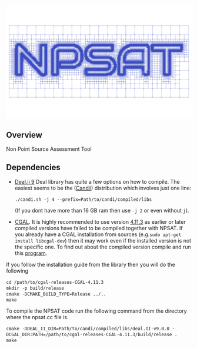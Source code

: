
<img src="Logo/logo_npsat_600.png" alt="Wells in Central Valley" width="700"/>


## Overview
Non Point Source Assessment Tool




## Dependencies
- [Deal.ii 9](https://www.dealii.org/) 
Deal library has quite a few options on how to compile. The easiest seems to be the ([Candii](https://github.com/koecher/candi)) distribution which involves just one line:

    
    ```
    ./candi.sh -j 4 --prefix=Path/to/candi/compiled/libs
    ```

    (If you dont have more than 16 GB ram then use `-j 2` or even without `j`). 

- [CGAL](https://www.cgal.org/).
It is highly recommended to use version [4.11.3](https://github.com/CGAL/cgal/releases/tag/releases%2FCGAL-4.11.3)  as earlier or later compiled versions have failed to be compiled together with NPSAT. 
If you already have a CGAL installation from sources (e.g.`sudo apt-get install libcgal-dev`) then it may work even if the installed version is not the specific one. 
To find out about the compiled version compile and run this [program](https://gist.github.com/alecsphys/7398446).

If you follow the installation guide from the library then you will do the following
```
cd /path/to/cgal-releases-CGAL-4.11.3
mkdir -p build/release
cmake -DCMAKE_BUILD_TYPE=Release ../..
make
```

To compile the NPSAT code run the following command from the directory where the npsat.cc file is.
```
cmake -DDEAL_II_DIR=Path/to/candi/compiled/libs/deal.II-v9.0.0 -DCGAL_DIR:PATH=/path/to/cgal-releases-CGAL-4.11.3/build/release .
make
```
